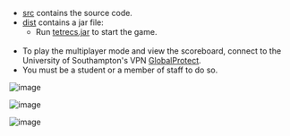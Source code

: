- [src](src) contains the source code.
- [dist](dist) contains a jar file:
  - Run [tetrecs.jar](dist/tetrecs.jar) to start the game. <br><br>
- To play the multiplayer mode and view the scoreboard, connect to the University of Southampton's VPN [GlobalProtect](https://knowledgenow.soton.ac.uk/Articles/KB0011610). 
- You must be a student or a member of staff to do so.

![image](https://github.com/user-attachments/assets/64a089c6-7466-42ac-8133-5eebe87a4e13)

![image](https://github.com/user-attachments/assets/468f2a63-3aff-46c2-8430-6757888e1747)

![image](https://github.com/user-attachments/assets/0a770a91-df9d-4170-a041-3820217076c3)
